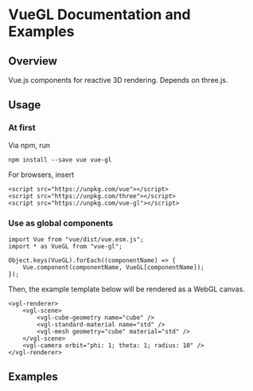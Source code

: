# VueGL Documentation and Examples
## Overview
Vue.js components for reactive 3D rendering. Depends on three.js.
## Usage
### At first
Via npm, run
```
npm install --save vue vue-gl
```
For browsers, insert
```
<script src="https://unpkg.com/vue"></script>
<script src="https://unpkg.com/three"></script>
<script src="https://unpkg.com/vue-gl"></script>
```
### Use as global components
```
import Vue from "vue/dist/vue.esm.js";
import * as VueGL from "vue-gl";

Object.keys(VueGL).forEach((componentName) => {
    Vue.component(componentName, VueGL[componentName]);
});
```
Then, the example template below will be rendered as a WebGL canvas.
```
<vgl-renderer>
    <vgl-scene>
        <vgl-cube-geometry name="cube" />
        <vgl-standard-material name="std" />
        <vgl-mesh geometry="cube" material="std" />
    </vgl-scene>
    <vgl-camera orbit="phi: 1; theta: 1; radius: 10" />
</vgl-renderer>
```
## Examples
<script src="https://unpkg.com/vue"></script>
<script src="https://unpkg.com/three"></script>
<script src="js/vue-gl.js"></script>
<script>
    Object.keys(VueGL).forEach((c) => {
        Vue.component(c, VueGL[c]);
    });
</script>
<div id="ex1"></div>
<script>
    new Vue({
        el: "#ex1",
        data: {
            msg: "To check vue is started..."
        },
        template: `<div>{{msg}}</div>`
    });
</script>
